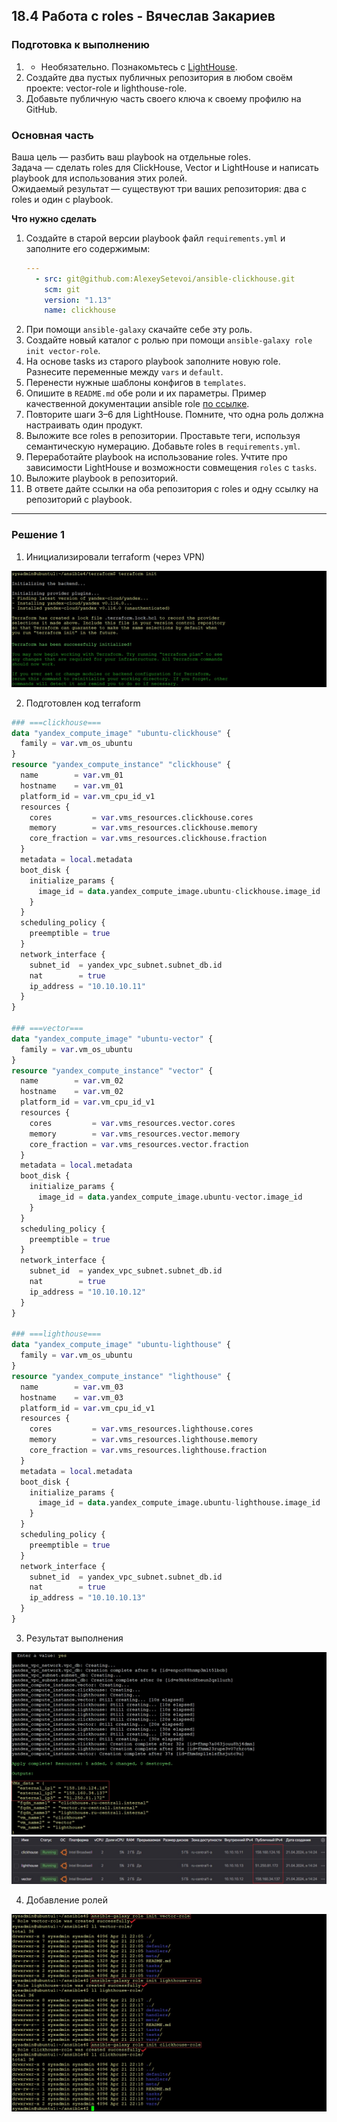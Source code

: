 ## 18.4 Работа с roles - Вячеслав Закариев

### Подготовка к выполнению

1. * Необязательно. Познакомьтесь с [LightHouse](https://youtu.be/ymlrNlaHzIY?t=929).
2. Создайте два пустых публичных репозитория в любом своём проекте: vector-role и lighthouse-role.
3. Добавьте публичную часть своего ключа к своему профилю на GitHub.

### Основная часть

Ваша цель — разбить ваш playbook на отдельные roles. \
Задача — сделать roles для ClickHouse, Vector и LightHouse и написать playbook для использования этих ролей. \
Ожидаемый результат — существуют три ваших репозитория: два с roles и один с playbook.

**Что нужно сделать**

1. Создайте в старой версии playbook файл `requirements.yml` и заполните его содержимым:
   ```yaml
   ---
     - src: git@github.com:AlexeySetevoi/ansible-clickhouse.git
       scm: git
       version: "1.13"
       name: clickhouse 
   ```
2. При помощи `ansible-galaxy` скачайте себе эту роль.
3. Создайте новый каталог с ролью при помощи `ansible-galaxy role init vector-role`.
4. На основе tasks из старого playbook заполните новую role. Разнесите переменные между `vars` и `default`. 
5. Перенести нужные шаблоны конфигов в `templates`.
6. Опишите в `README.md` обе роли и их параметры. Пример качественной документации ansible role [по ссылке](https://github.com/cloudalchemy/ansible-prometheus).
7. Повторите шаги 3–6 для LightHouse. Помните, что одна роль должна настраивать один продукт.
8. Выложите все roles в репозитории. Проставьте теги, используя семантическую нумерацию. Добавьте roles в `requirements.yml`.
9. Переработайте playbook на использование roles. Учтите про зависимости LightHouse и возможности совмещения `roles` с `tasks`.
10. Выложите playbook в репозиторий.
11. В ответе дайте ссылки на оба репозитория с roles и одну ссылку на репозиторий с playbook.

---

### Решение 1

1. Инициализировали terraform (через VPN)

![init](https://github.com/SlavaZakariev/netology/blob/19da0d0d5bd4a3ddf812abf8ddd66bb1d944bcb7/ansible/18.4_roles/resources/ans4_1.1.jpg)

2. Подготовлен код terraform

```tf
### ===clickhouse===
data "yandex_compute_image" "ubuntu-clickhouse" {
  family = var.vm_os_ubuntu
}
resource "yandex_compute_instance" "clickhouse" {
  name        = var.vm_01
  hostname    = var.vm_01
  platform_id = var.vm_cpu_id_v1
  resources {
    cores         = var.vms_resources.clickhouse.cores
    memory        = var.vms_resources.clickhouse.memory
    core_fraction = var.vms_resources.clickhouse.fraction
  }
  metadata = local.metadata
  boot_disk {
    initialize_params {
      image_id = data.yandex_compute_image.ubuntu-clickhouse.image_id
    }
  }
  scheduling_policy {
    preemptible = true
  }
  network_interface {
    subnet_id  = yandex_vpc_subnet.subnet_db.id
    nat        = true
    ip_address = "10.10.10.11"
  }
}

### ===vector===
data "yandex_compute_image" "ubuntu-vector" {
  family = var.vm_os_ubuntu
}
resource "yandex_compute_instance" "vector" {
  name        = var.vm_02
  hostname    = var.vm_02
  platform_id = var.vm_cpu_id_v1
  resources {
    cores         = var.vms_resources.vector.cores
    memory        = var.vms_resources.vector.memory
    core_fraction = var.vms_resources.vector.fraction
  }
  metadata = local.metadata
  boot_disk {
    initialize_params {
      image_id = data.yandex_compute_image.ubuntu-vector.image_id
    }
  }
  scheduling_policy {
    preemptible = true
  }
  network_interface {
    subnet_id  = yandex_vpc_subnet.subnet_db.id
    nat        = true
    ip_address = "10.10.10.12"
  }
}

### ===lighthouse===
data "yandex_compute_image" "ubuntu-lighthouse" {
  family = var.vm_os_ubuntu
}
resource "yandex_compute_instance" "lighthouse" {
  name        = var.vm_03
  hostname    = var.vm_03
  platform_id = var.vm_cpu_id_v1
  resources {
    cores         = var.vms_resources.lighthouse.cores
    memory        = var.vms_resources.lighthouse.memory
    core_fraction = var.vms_resources.lighthouse.fraction
  }
  metadata = local.metadata
  boot_disk {
    initialize_params {
      image_id = data.yandex_compute_image.ubuntu-lighthouse.image_id
    }
  }
  scheduling_policy {
    preemptible = true
  }
  network_interface {
    subnet_id  = yandex_vpc_subnet.subnet_db.id
    nat        = true
    ip_address = "10.10.10.13"
  }
}
```

3. Результат выполнения

![output](https://github.com/SlavaZakariev/netology/blob/19da0d0d5bd4a3ddf812abf8ddd66bb1d944bcb7/ansible/18.4_roles/resources/ans4_1.2.jpg)
![yc](https://github.com/SlavaZakariev/netology/blob/19da0d0d5bd4a3ddf812abf8ddd66bb1d944bcb7/ansible/18.4_roles/resources/ans4_1.3.jpg)

4. Добавление ролей

![roles](https://github.com/SlavaZakariev/netology/blob/19da0d0d5bd4a3ddf812abf8ddd66bb1d944bcb7/ansible/18.4_roles/resources/ans4_1.4.jpg)
